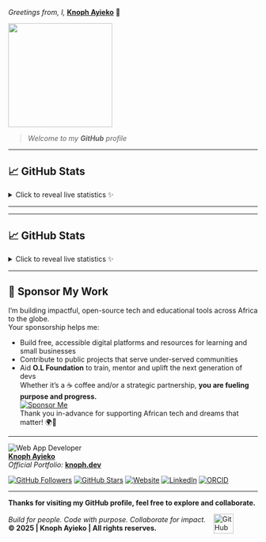 *Greetings from, I,* **[Knoph Ayieko](https://github.com/Knoph1)** 👋

<img src="https://media2.giphy.com/media/v1.Y2lkPTc5MGI3NjExYndwd2dlYThvczl0ZXc3cjduMzNjZ3lyNnljZnpldDdsM2IwdTdieCZlcD12MV9pbnRlcm5hbF9naWZfYnlfaWQmY3Q9Zw/jBOOXxSJfG8kqMxT11/giphy.gif" height="210">

> *Welcome to my **GitHub** profile*

---  
## 📈 GitHub Stats  
<!-- Interactive Reveal (click-to-show effect) -->
<details>
  <summary>Click to reveal live statistics ✨</summary>
  <div align="left">
  <!-- GitHub Stats with system theme detection -->
  <picture>
    <source 
      srcset="https://github-readme-stats.vercel.app/api?username=Knoph1&show_icons=true&hide=contribs&theme=radical" 
      media="(prefers-color-scheme: dark)" 
    />
    <source 
      srcset="https://github-readme-stats.vercel.app/api?username=Knoph1&show_icons=true&hide=contribs&theme=default" 
      media="(prefers-color-scheme: light)" 
    />
    <img src="https://github-readme-stats.vercel.app/api?username=Knoph1&show_icons=true&hide=contribs" alt="Knoph's GitHub Stats" />
  </picture>
  <!-- Top Languages with system theme detection -->
  <picture>
    <source 
      srcset="https://github-readme-stats.vercel.app/api/top-langs/?username=Knoph1&layout=compact&theme=radical" 
      media="(prefers-color-scheme: dark)" 
    />
    <source 
      srcset="https://github-readme-stats.vercel.app/api/top-langs/?username=Knoph1&layout=compact&theme=default" 
      media="(prefers-color-scheme: light)" 
    />
    <img src="https://github-readme-stats.vercel.app/api/top-langs/?username=Knoph1&layout=compact" alt="Top Languages" />
  </picture>
  </div>
</details>

---

---
## 📈 GitHub Stats  

<details>
  <summary>Click to reveal live statistics ✨</summary>
  <div align="left">

  <!-- Auto-switching SVGs with slide-in effect -->
  ![GITHUB Stats](https://raw.githubusercontent.com/knoph1/github-stats/master/generated/overview.svg#gh-dark-mode-only)
  ![GITHUB Languages](https://raw.githubusercontent.com/knoph1/github-stats/master/generated/languages.svg#gh-dark-mode-only)

  ![GITHUB Stats](https://raw.githubusercontent.com/knoph1/github-stats/master/generated/overview.svg#gh-light-mode-only)
  ![GITHUB Languages](https://raw.githubusercontent.com/knoph1/github-stats/master/generated/languages.svg#gh-light-mode-only)

  </div>
</details>

---  
## 💖 Sponsor My Work  
I’m building impactful, open-source tech and educational tools across Africa to the globe.  
Your sponsorship helps me:
- Build free, accessible digital platforms and resources for learning and small businesses
- Contribute to public projects that serve under-served communities
- Aid **O.L Foundation** to train, mentor and uplift the next generation of devs  
Whether it’s a ☕ coffee and/or a strategic partnership, **you are fueling purpose and progress.**  
[![Sponsor Me](https://img.shields.io/badge/Sponsor-Knoph%20Ayieko-%23ff69b4?style=for-the-badge&logo=github-sponsors&logoColor=white)](https://github.com/sponsors/Knoph1)  
Thank you in-advance for supporting African tech and dreams that matter! 🌍🚀

---  
![Web App Developer](https://img.shields.io/badge/Developed%20By%20%3A-Knoph%20Ayieko)  
**[Knoph Ayieko](https://github.com/Knoph1)**  
_Official Portfolio:_ **[knoph.dev](https://www.knoph.dev/)**

[![GitHub Followers](https://img.shields.io/github/followers/Knoph1?style=social)](https://github.com/Knoph1)
[![GitHub Stars](https://img.shields.io/github/stars/Knoph1?style=social)](https://github.com/Knoph1)
[![Website](https://img.shields.io/badge/Website-knoph.dev-blue?style=flat&logo=google-chrome)](https://knoph.dev)
[![LinkedIn](https://img.shields.io/badge/LinkedIn-Knoph%20Ayieko-blue?style=flat&logo=linkedin)](https://www.linkedin.com/in/knoph-ayieko)
[![ORCID](https://img.shields.io/badge/ORCID-0009--0001--3787--513X-green?style=flat&logo=orcid)](https://orcid.org/0009-0001-3787-513X)

---  
**Thanks for visiting my GitHub profile, feel free to explore and collaborate.**  
<!-- Footer closure --!>
<div style="display: flex; align-items: left; gap: 16px;">
  <!-- Paragraphs aligned to the left of the icon -->
  <div style="display: flex; flex-direction: column; justify-content: center;">
    <p style="margin: 0; font-style: italic;">Build for people. Code with purpose. Collaborate for impact.</p>
    <p style="margin: 0; font-weight: bold;">&copy; 2025 | <strong>Knoph Ayieko</strong> | All rights reserves.</p>
  </div>
   <!-- GitHub Icon -->
  <a href="https://github.com/Knoph1" target="_blank" rel="noopener noreferrer">
    <img src="https://cdn.jsdelivr.net/npm/simple-icons@3.0.1/icons/github.svg" alt="GitHub" height="40">
  </a>
</div>
